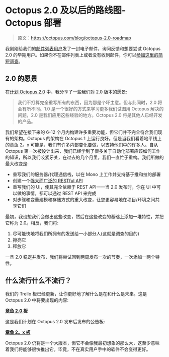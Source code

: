 # Octopus 2.0 及以后的路线图- Octopus 部署

> 原文：<https://octopus.com/blog/octopus-2.0-roadmap>

我刚刚给我们的[邮件列表用户](http://eepurl.com/ft5-o)发了一封电子邮件，询问反馈和想要尝试 Octopus 2.0 的早期用户。如果你不在邮件列表上或者没有收到邮件，你可以[参加这里的简短调查](https://docs.google.com/a/paulstovell.com/forms/d/1aUvNTSByqwjLm7YmMSvUUShw69sPzVvw4M-ucvOsJ5o/viewform)。

## 2.0 的愿景

在[计划 Octopus 2.0](http://octopusdeploy.com/blog/octopus-2.0-vision) 中，我分享了一些我们对 2.0 版本的愿景:

> 我们不打算完全重写所有的东西，因为那是个坏主意。但与此同时，2.0 将会有所不同。1.0 是一个很好的方式来学习更多我们试图用 Octopus 解决的问题，2.0 是我们应用这些经验的地方。Octopus 2.0 将是其他人已经开发的产品。

我们希望在接下来的 6-12 个月内构建许多重要功能，但它们并不完全符合我们现有的架构。Octopus 的架构在 Octopus 1 上运行良好。但是当我们看着地平线上的章鱼 2。x 可能是，我们有许多内部变化要做，以支持他们中的许多人。自从 Octopus 第一次被设计出来，我们已经学到了很多关于自动化部署应该如何工作的知识，所以我们咬紧牙关，在过去的几个月里，我们一直忙于重构。我们所做的最大改变是:

*   重写我们的服务器/代理通信栈，以在 Mono 上工作并支持基于推和拉的部署
*   创建一个[强大而广泛的 RESTful API](https://github.com/OctopusDeploy/OctopusDeploy-Api/wiki)
*   重写我们的 UI，使其完全依赖于 REST API——当 2.0 发布时，你在 UI 中可以做的事情，都可以通过 REST API 来完成
*   对步骤和变量建模和存储方式的重大改变，让您更容易地在项目/环境之间共享它们

最初，我设想我们会做出这些改变，然后在这些改变的基础上添加一堆特性，并把它称为 2.0。相反，我们将:

1.  尽可能快地将我们所拥有的发送给一小部分人(这就是调查的目的)
2.  擦亮它
3.  释放它

一旦 2.0 稳定并发布，我们将尝试回到两周发布一次的节奏，一次添加一两个特性。

## 什么流行什么不流行？

我们的 Trello 板已经更新，让你更好地了解什么是在和什么是未来。这是 Octopus 2.0 中将要出现的内容:

**[章鱼 2.0 板](https://trello.com/b/iXxdTj9B/octopus-2-0)**

这是我们计划在 Octopus 2.0 发布后发布的公告板:

**[章鱼 2。x 板](https://trello.com/b/CylayR6o/octopus-future)**

Octopus 2.0 仍将是一个大版本，但它不会像我最初想象的那么大，这至少意味着我们将能够很快推出它。毕竟，不在真实用户手中的软件不会变得更好。